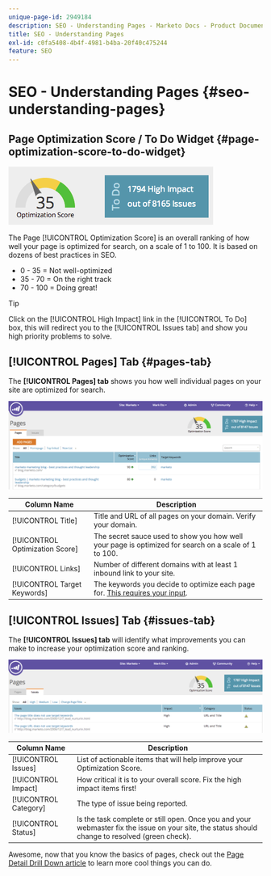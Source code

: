 ```yaml
---
unique-page-id: 2949184
description: SEO - Understanding Pages - Marketo Docs - Product Documentation
title: SEO - Understanding Pages
exl-id: c0fa5408-4b4f-4981-b4ba-20f40c475244
feature: SEO
---
```

# SEO - Understanding Pages {#seo-understanding-pages}

## Page Optimization Score / To Do Widget {#page-optimization-score-to-do-widget}

![](assets/image2014-9-17-21-3a52-3a3.png)

The Page [!UICONTROL Optimization Score] is an overall ranking of how well your page is optimized for search, on a scale of 1 to 100. It is based on dozens of best practices in SEO.

* 0 - 35 = Not well-optimized
* 35 - 70 = On the right track
* 70 - 100 = Doing great!

>[!TIP]
>
>Click on the [!UICONTROL High Impact] link in the [!UICONTROL To Do] box, this will redirect you to the [!UICONTROL Issues tab] and show you high priority problems to solve.

## [!UICONTROL Pages] Tab {#pages-tab}

The **[!UICONTROL Pages] tab** shows you how well individual pages on your site are optimized for search.

![](assets/image2014-9-17-21-3a52-3a41.png)

| Column Name |Description |
|---|---|
| [!UICONTROL Title] |Title and URL of all pages on your domain. Verify your domain. |
| [!UICONTROL Optimization Score] |The secret sauce used to show you how well your page is optimized for search on a scale of 1 to 100. |
| [!UICONTROL Links] |Number of different domains with at least 1 inbound link to your site. |
| [!UICONTROL Target Keywords] |The keywords you decide to optimize each page for. [This requires your input](/help/marketo/product-docs/additional-apps/seo/pages/seo-using-the-page-detail-drill-down.md). |

## [!UICONTROL Issues] Tab {#issues-tab}

The **[!UICONTROL Issues] tab** will identify what improvements you can make to increase your optimization score and ranking.

![](assets/image2014-9-17-21-3a53-3a15.png)

| Column Name |Description |
|---|---|
| [!UICONTROL Issues] |List of actionable items that will help improve your Optimization Score. |
| [!UICONTROL Impact] |How critical it is to your overall score. Fix the high impact items first! |
| [!UICONTROL Category] |The type of issue being reported. |
| [!UICONTROL Status] |Is the task complete or still open. Once you and your webmaster fix the issue on your site, the status should change to resolved (green check). |

Awesome, now that you know the basics of pages, check out the [Page Detail Drill Down article](/help/marketo/product-docs/additional-apps/seo/pages/seo-using-the-page-detail-drill-down.md) to learn more cool things you can do.
